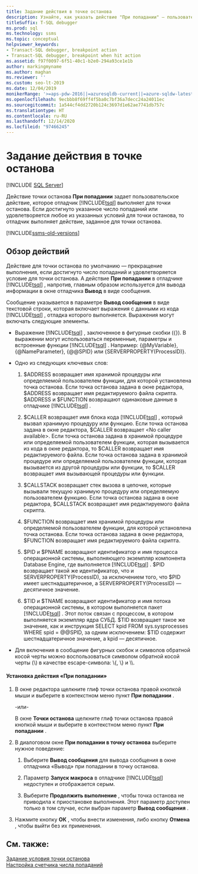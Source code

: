```yaml
---
title: Задание действия в точке останова
description: Узнайте, как указать действие "При попадании" — пользовательскую задачу для отладчика Transact-SQL, выполняемую при достижении точки останова и выполнении некоторых других условий.
titleSuffix: T-SQL debugger
ms.prod: sql
ms.technology: ssms
ms.topic: conceptual
helpviewer_keywords:
- Transact-SQL debugger, breakpoint action
- Transact-SQL debugger, breakpoint when hit action
ms.assetid: f97f0097-6f51-40c1-b2e0-294a93ce1e1b
author: markingmyname
ms.author: maghan
ms.reviewer: ''
ms.custom: seo-lt-2019
ms.date: 12/04/2019
monikerRange: '>=aps-pdw-2016||=azuresqldb-current||=azure-sqldw-latest||>=sql-server-2016||>=sql-server-linux-2017||=azuresqldb-mi-current'
ms.openlocfilehash: 9ecbbb8f69ff4f5ba0c7bf36a7decc24a24011ec
ms.sourcegitcommit: 1a544cf4dd2720b124c3697d1e62ae7741db757c
ms.translationtype: HT
ms.contentlocale: ru-RU
ms.lasthandoff: 12/14/2020
ms.locfileid: "97466245"
---
```

# <a name="specify-a-breakpoint-action"></a>Задание действия в точке останова

 [!INCLUDE [SQL Server](../../includes/applies-to-version/sqlserver.md)]

Действие точки останова **При попадании** задает пользовательское действие, которое отладчик [!INCLUDE[tsql](../../includes/tsql-md.md)] выполняет для точки останова. Если достигнуто указанное число попаданий или удовлетворяется любое из указанных условий для точки останова, то отладчик выполняет действие, заданное для точки останова.

[!INCLUDE[ssms-old-versions](../../includes/ssms-old-versions.md)]
  
##  <a name="action-considerations"></a><a name="BKMK_ActionConsiderations"></a> Обзор действий

Действие для точки останова по умолчанию — прекращение выполнения, если достигнуто число попаданий и удовлетворяется условие для точки останова. А действие **При попадании** в отладчике [!INCLUDE[tsql](../../includes/tsql-md.md)] , напротив, главным образом используется для вывода информации в окне отладчика **Вывод** в виде сообщения.  
  
Сообщение указывается в параметре **Вывод сообщения** в виде текстовой строки, которая включает выражения с данными из кода [!INCLUDE[tsql](../../includes/tsql-md.md)] , отладка которого выполняется. Выражения могут включать следующие элементы.  
  
-   Выражение [!INCLUDE[tsql](../../includes/tsql-md.md)] , заключенное в фигурные скобки ({}). В выражении могут использоваться переменные, параметры и встроенные функции [!INCLUDE[tsql](../../includes/tsql-md.md)] . Например: {@MyVariable}, {@NameParameter}, {@@SPID} или {SERVERPROPERTY(ProcessID)}.  
  
-   Одно из следующих ключевых слов:  
  
    1.  $ADDRESS возвращает имя хранимой процедуры или определяемой пользователем функции, для которой установлена точка останова. Если точка останова задана в окне редактора, $ADDRESS возвращает имя редактируемого файла скрипта. $ADDRESS и $FUNCTION возвращают одинаковые данные в отладчике [!INCLUDE[tsql](../../includes/tsql-md.md)] .  
  
    2.  $CALLER возвращает имя блока кода [!INCLUDE[tsql](../../includes/tsql-md.md)] , который вызвал хранимую процедуру или функцию. Если точка останова задана в окне редактора, $CALLER возвращает \<No caller available>. Если точка останова задана в хранимой процедуре или определяемой пользователем функции, которая вызывается из кода в окне редактора, то $CALLER возвращает имя редактируемого файла. Если точка останова задана в хранимой процедуре или определяемой пользователем функции, которая вызывается из другой процедуры или функции, то $CALLER возвращает имя вызывающей процедуры или функции.  
  
    3.  $CALLSTACK возвращает стек вызова в цепочке, которые вызывали текущую хранимую процедуру или определяемую пользователем функцию. Если точка останова задана в окне редактора, $CALLSTACK возвращает имя редактируемого файла скрипта.  
  
    4.  $FUNCTION возвращает имя хранимой процедуры или определяемой пользователем функции, для которой установлена точка останова. Если точка останова задана в окне редактора, $FUNCTION возвращает имя редактируемого файла скрипта.  
  
    5.  $PID и $PNAME возвращают идентификатор и имя процесса операционной системы, выполняющего экземпляр компонента Database Engine, где выполняется [!INCLUDE[tsql](../../includes/tsql-md.md)] . $PID возвращает такой же идентификатор, что и SERVERPROPERTY(ProcessID), за исключением того, что $PID имеет шестнадцатеричное, а SERVERPROPERTY(ProcessID) — десятичное значение.  
  
    6.  $TID и $TNAME возвращают идентификатор и имя потока операционной системы, в котором выполняется пакет [!INCLUDE[tsql](../../includes/tsql-md.md)] . Этот поток связан с процессом, в котором выполняется экземпляр ядра СУБД. $TID возвращает такое же значение, как и инструкция SELECT kpid FROM sys.sysprocesses WHERE spid = @@SPID, за одним исключением: $TID содержит шестнадцатеричное значение, а kpid — десятичное.  
  
-   Для включения в сообщение фигурных скобок и символов обратной косой черты можно воспользоваться символом обратной косой черты (\\) в качестве escape-символа: \\{, \\} и \\\\.  
  
#### <a name="to-specify-a-when-hit-action"></a>Установка действия «При попадании»  
  
1.  В окне редактора щелкните глиф точки останова правой кнопкой мыши и выберите в контекстном меню пункт **При попадании** .  
  
     -или-  
  
     В окне **Точки останова** щелкните глиф точки останова правой кнопкой мыши и выберите в контекстном меню пункт **При попадании** .  
  
2.  В диалоговом окне **При попадании в точку останова** выберите нужное поведение:  
  
    1.  Выберите **Вывод сообщения** для вывода сообщения в окне отладчика «Вывод» при попадании в точку останова.  
  
    2.  Параметр **Запуск макроса** в отладчике [!INCLUDE[tsql](../../includes/tsql-md.md)] недоступен и отображается серым.  
  
    3.  Выберите **Продолжить выполнение** , чтобы точка останова не приводила к приостановке выполнения. Этот параметр доступен только в том случае, если выбран параметр **Вывод сообщения** .  
  
3.  Нажмите кнопку **ОК** , чтобы внести изменения, либо кнопку **Отмена** , чтобы выйти без их применения.  
  
## <a name="see-also"></a>См. также:  
 [Задание условия точки останова](./specify-a-breakpoint-condition.md)   
 [Настройка счетчика числа попаданий](./specify-a-hit-count.md)